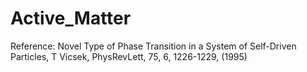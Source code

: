 # Active_Matter

Reference: Novel Type of Phase Transition in a System of Self-Driven Particles, T Vicsek, PhysRevLett, 75, 6, 1226-1229, (1995)
